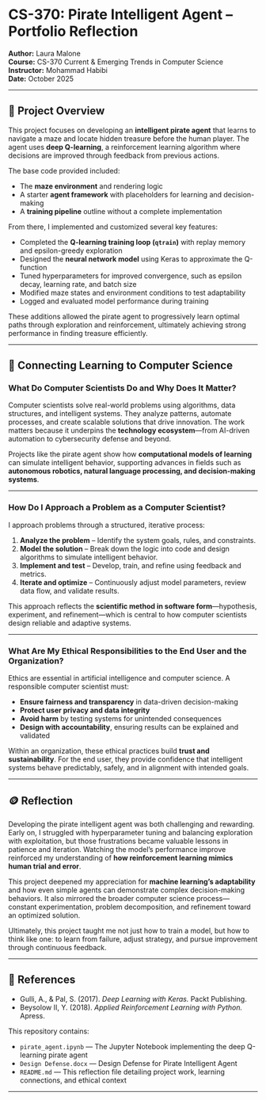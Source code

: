 # CS-370: Pirate Intelligent Agent – Portfolio Reflection  
**Author:** Laura Malone  
**Course:** CS-370 Current & Emerging Trends in Computer Science  
**Instructor:** Mohammad Habibi  
**Date:** October 2025  

---

## 📘 Project Overview  
This project focuses on developing an **intelligent pirate agent** that learns to navigate a maze and locate hidden treasure before the human player. The agent uses **deep Q-learning**, a reinforcement learning algorithm where decisions are improved through feedback from previous actions.  

The base code provided included:
- The **maze environment** and rendering logic  
- A starter **agent framework** with placeholders for learning and decision-making  
- A **training pipeline** outline without a complete implementation  

From there, I implemented and customized several key features:  
- Completed the **Q-learning training loop (`qtrain`)** with replay memory and epsilon-greedy exploration  
- Designed the **neural network model** using Keras to approximate the Q-function  
- Tuned hyperparameters for improved convergence, such as epsilon decay, learning rate, and batch size  
- Modified maze states and environment conditions to test adaptability  
- Logged and evaluated model performance during training  

These additions allowed the pirate agent to progressively learn optimal paths through exploration and reinforcement, ultimately achieving strong performance in finding treasure efficiently.

---

## 🧠 Connecting Learning to Computer Science  

### What Do Computer Scientists Do and Why Does It Matter?  
Computer scientists solve real-world problems using algorithms, data structures, and intelligent systems. They analyze patterns, automate processes, and create scalable solutions that drive innovation. The work matters because it underpins the **technology ecosystem**—from AI-driven automation to cybersecurity defense and beyond.  

Projects like the pirate agent show how **computational models of learning** can simulate intelligent behavior, supporting advances in fields such as **autonomous robotics, natural language processing, and decision-making systems**.

---

### How Do I Approach a Problem as a Computer Scientist?  
I approach problems through a structured, iterative process:  

1. **Analyze the problem** – Identify the system goals, rules, and constraints.  
2. **Model the solution** – Break down the logic into code and design algorithms to simulate intelligent behavior.  
3. **Implement and test** – Develop, train, and refine using feedback and metrics.  
4. **Iterate and optimize** – Continuously adjust model parameters, review data flow, and validate results.  

This approach reflects the **scientific method in software form**—hypothesis, experiment, and refinement—which is central to how computer scientists design reliable and adaptive systems.

---

### What Are My Ethical Responsibilities to the End User and the Organization?  
Ethics are essential in artificial intelligence and computer science. A responsible computer scientist must:  
- **Ensure fairness and transparency** in data-driven decision-making  
- **Protect user privacy and data integrity**  
- **Avoid harm** by testing systems for unintended consequences  
- **Design with accountability**, ensuring results can be explained and validated  

Within an organization, these ethical practices build **trust and sustainability**. For the end user, they provide confidence that intelligent systems behave predictably, safely, and in alignment with intended goals.

---

## 🪙 Reflection  
Developing the pirate intelligent agent was both challenging and rewarding. Early on, I struggled with hyperparameter tuning and balancing exploration with exploitation, but those frustrations became valuable lessons in patience and iteration. Watching the model’s performance improve reinforced my understanding of **how reinforcement learning mimics human trial and error**.

This project deepened my appreciation for **machine learning’s adaptability** and how even simple agents can demonstrate complex decision-making behaviors. It also mirrored the broader computer science process—constant experimentation, problem decomposition, and refinement toward an optimized solution.  

Ultimately, this project taught me not just how to train a model, but how to think like one: to learn from failure, adjust strategy, and pursue improvement through continuous feedback.

---

## 🧾 References  
- Gulli, A., & Pal, S. (2017). *Deep Learning with Keras.* Packt Publishing.  
- Beysolow II, Y. (2018). *Applied Reinforcement Learning with Python.* Apress.  

This repository contains:  
- `pirate_agent.ipynb` — The Jupyter Notebook implementing the deep Q-learning pirate agent
- `Design Defense.docx` — Design Defense for Pirate Intelligent Agent
- `README.md` — This reflection file detailing project work, learning connections, and ethical context  

---

